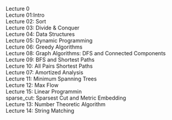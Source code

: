 Lecture 0  
Lecture 01:Intro  
Lecture 02: Sort  
Lecture 03: Divide & Conquer  
Lecture 04: Data Structures  
Lecture 05: Dynamic Programming  
Lecture 06: Greedy Algorithms  
Lecture 08: Graph Algorithms: DFS and Connected Components  
Lecture 09: BFS and Shortest Paths  
Lecture 10: All Pairs Shortest Paths  
Lecture 07: Amortized Analysis  
Lecture 11: Minimum Spanning Trees  
Lecture 12: Max Flow  
Lecture 15: Linear Programmin  
sparse_cut: Sparsest Cut and Metric Embedding  
Lecture 13: Number Theoretic Algorithm  
Lecture 14: String Matching  
